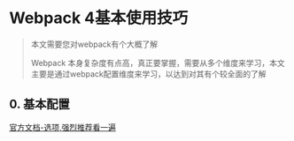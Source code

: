 # Webpack 4基本使用技巧

> 本文需要您对webpack有个大概了解
>
> Webpack 本身复杂度有点高，真正要掌握，需要从多个维度来学习，本文主要是通过webpack配置维度来学习，以达到对其有个较全面的了解

## 0. 基本配置

[官方文档-选项,强烈推荐看一遍](https://webpack.docschina.org/configuration/#%E9%80%89%E9%A1%B9)

